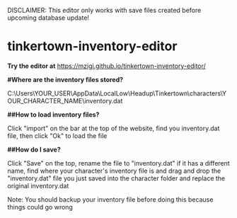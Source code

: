 DISCLAIMER: This editor only works with save files created before upcoming database update!


# tinkertown-inventory-editor

**Try the editor at**
https://mzigi.github.io/tinkertown-inventory-editor/

**#Where are the inventory files stored?**

C:\Users\YOUR_USER\AppData\LocalLow\Headup\Tinkertown\characters\YOUR_CHARACTER_NAME\inventory.dat

**##How to load inventory files?**

Click "import" on the bar at the top of the website, find you inventory.dat file, then click "Ok" to load the file

**##How do I save?**

Click "Save" on the top, rename the file to "inventory.dat" if it has a different name, find where your character's inventory file is
and drag and drop the "inventory.dat" file you just saved into the character folder and replace the original inventory.dat

Note: You should backup your inventory file before doing this because things could go wrong
